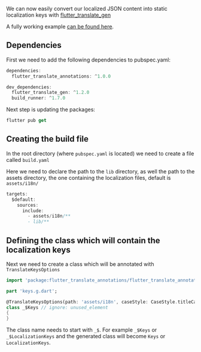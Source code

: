 We can now easily convert our localized JSON content into static localization keys with [flutter_translate_gen](https://github.com/jesway/flutter_translate_gen)

A fully working example [can be found here](https://github.com/jesway/flutter_translate/tree/master/example_static_keys).


## Dependencies

First we need to add the following dependencies to pubspec.yaml:

```dart
dependencies:
  flutter_translate_annotations: ^1.0.0

dev_dependencies:
  flutter_translate_gen: ^1.2.0
  build_runner: ^1.7.0
```

Next step is updating the packages:

```dart
flutter pub get
```

## Creating the build file

In the root directory (where ``pubspec.yaml`` is located) we need to create a file called ``build.yaml``

Here we need to declare the path to the ``lib`` directory, as well the path to the assets directory, the one containing the localization files, default is ``assets/i18n/``

```dart
targets:
  $default:
    sources:
      include:
        - assets/i18n/**
        - lib/**
```

## Defining the class which will contain the localization keys

Next we need to create a class which will be annotated with ``TranslateKeysOptions``

```dart
import 'package:flutter_translate_annotations/flutter_translate_annotations.dart';

part 'keys.g.dart';

@TranslateKeysOptions(path: 'assets/i18n', caseStyle: CaseStyle.titleCase, separator: "_")
class _$Keys // ignore: unused_element
{
}
```

The class name needs to start with ``_$``. For example ``_$Keys`` or ``_$LocalizationKeys`` and the generated class will become ``Keys`` or ``LocalizationKeys``.


